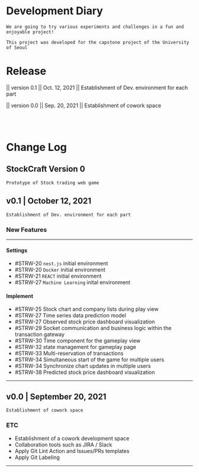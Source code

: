 # Development Diary

```
We are going to try various experiments and challenges in a fun and enjoyable project!

This project was developed for the capstone project of the University of Seoul
```

# Release

|| version 0.1 || Oct. 12, 2021 || Establishment of Dev. environment for each part

|| version 0.0 || Sep. 20, 2021 || Establishment of cowork space

</br></br>

# Change Log
## **StockCraft Version 0**
    Prototype of Stock trading web game

## **v0.1** | October 12, 2021
    Establishment of Dev. environment for each part

### New Features
---
#### Settings
- #STRW-20 `nest.js` initial environment
- #STRW-20 `Docker` initial environment
- #STRW-21 `REACT` initial environment
- #STRW-27 `Machine Learning` inital environment

#### Implement
- #STRW-25 Stock chart and company lists during play view
- #STRW-27 Time series data prediction model
- #STRW-27 Observed stock price dashboard visualization
- #STRW-29 Socket communication and business logic within the transaction gateway
- #STRW-30 Time component for the gameplay view
- #STRW-32 state management for gameplay page
- #STRW-33 Multi-reservation of transactions
- #STRW-34 Simultaneous start of the game for multiple users
- #STRW-34 Synchronize chart updates in multiple users
- #STRW-38 Predicted stock price dashboard visualization

---
## **v0.0** | September 20, 2021
    Establishment of cowork space

### ETC
   - Establishment of a cowork development space
   - Collaboration tools such as JIRA / Slack
   - Apply Git Lint Action and Issues/PRs templates
   - Apply Git Labeling

---
